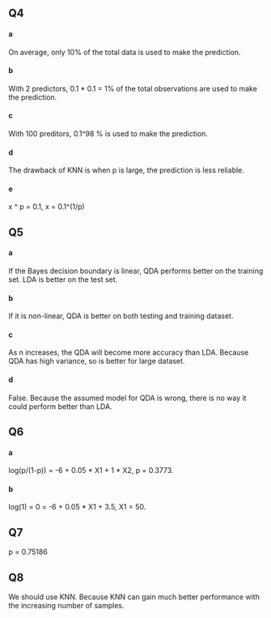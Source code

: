 ## Q4
#### a
On average, only 10% of the total data is used to make the prediction.
#### b
With 2 predictors, 0.1 * 0.1 = 1% of the total observations are used to make the prediction.
#### c
With 100 preditors, 0.1^98 % is used to make the prediction.
#### d
The drawback of KNN is when p is large, the prediction is less reliable.
#### e
x ^ p = 0.1, x = 0.1^(1/p)

## Q5
#### a
If the Bayes decision boundary is linear, QDA performs better on the training set. LDA is better on the test set.
#### b
If it is non-linear, QDA is better on both testing and training dataset.
#### c
As n increases, the QDA will become more accuracy than LDA. Because QDA has high variance, so is better for large dataset.
#### d
False. Because the assumed model for QDA is wrong, there is no way it could perform better than LDA.

## Q6
#### a
log(p/(1-p)) = -6 + 0.05 * X1 + 1 * X2,  p = 0.3773.
#### b
log(1) = 0 = -6 + 0.05 * X1 + 3.5, X1 = 50.

## Q7
p = 0.75186

## Q8
We should use KNN. Because KNN can gain much better performance with the increasing number of samples.
